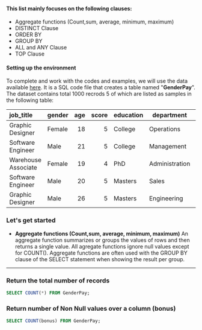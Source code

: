 
#### This list mainly focuses on the following clauses:
  * Aggregate functions (Count,sum, average, minimum, maximum)
  * DISTINCT Clause
  * ORDER BY
  * GROUP BY
  * ALL and ANY Clause
  * TOP Clause

#### Setting up the environment
To complete and work with the codes and examples, we will use the data available [here](https://github.com/ms4hafiz/SQL-notes/blob/main/GenderPay.sql). It is a SQL code file that creates a table named "**GenderPay**".  The dataset contains total 1000 recrods 5 of which are listed as samples in the following table:

|job_title     |gender    |age    |score     |education    |department    | seniority  | base_pay   | bonus  |
|:-------------|----------|------:|---------:|-------------|--------------|-----------:|-----------:|-------:|
|Graphic Designer|	Female	|18	    |5	        |College	     |Operations    |	2          |	42363      |	9938   |
|Software Engineer|	Male	|21|	5|	College|	Management|	5|	108476|	11128|
|Warehouse Associate|	Female	|19	|4	|PhD	|Administration|	5	|90208|	9268|
|Software Engineer	|Male	|20|	5	|Masters|	Sales|	4	|108080	|10154|
|Graphic Designer|	Male|	26|	5|	Masters	|Engineering|	5	|99464|	9319|


### Let's get started

* **Aggregate functions (Count,sum, average, minimum, maximum)**
An aggregate function summarizes or groups the values of rows and then returns a single value. All agregate functions ignore null values except for COUNT(). Aggregate functions are often used with the GROUP BY clause of the SELECT statement when showing the result per group.
----
### Return the total number of records 

``` sql
SELECT COUNT(*) FROM GenderPay;
``` 
 
### Return number of Non Null values over a column (bonus)
 
``` sql
SELECT COUNT(bonus) FROM GenderPay;
```


